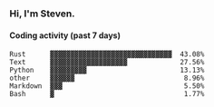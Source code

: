 ### Hi, I'm Steven.

#### Coding activity (past 7 days)
```
Rust      ▓▓▓▓▓▓▓▓▓▓▓▓▓▓▓▓▓▓▓▓▓▓▓▓▓▓▓▓▓▓  43.08%
Text      ▓▓▓▓▓▓▓▓▓▓▓▓▓▓▓▓▓▓▓             27.56%
Python    ▓▓▓▓▓▓▓▓▓                       13.13%
other     ▓▓▓▓▓▓                           8.96%
Markdown  ▓▓▓                              5.50%
Bash      ▓                                1.77%
```

